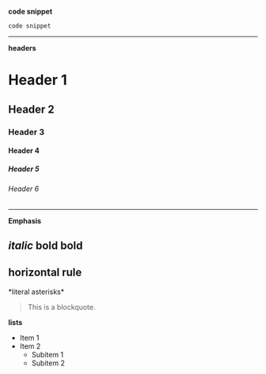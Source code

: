 **code snippet**
```
code snippet
```
---
**headers**

# Header 1
## Header 2
### Header 3
#### Header 4
##### Header 5
###### Header 6
---
**Emphasis**

*italic*
**bold**
__bold__
---
**horizontal rule**
---

\*literal asterisks\*

> This is a blockquote.


**lists**

- Item 1
- Item 2
  - Subitem 1
  - Subitem 2
